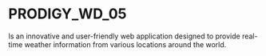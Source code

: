 # PRODIGY_WD_05
 Is an innovative and user-friendly web application designed to provide real-time weather information from various locations around the world. 
